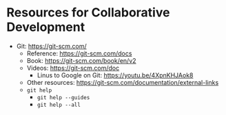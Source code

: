 # Resources for Collaborative Development

- Git: https://git-scm.com/
  - Reference: https://git-scm.com/docs
  - Book: https://git-scm.com/book/en/v2
  - Videos: https://git-scm.com/doc
    - Linus to Google on Git: https://youtu.be/4XpnKHJAok8
  - Other resources: https://git-scm.com/documentation/external-links
  - `git help`
    - `git help --guides`
    - `git help --all`
